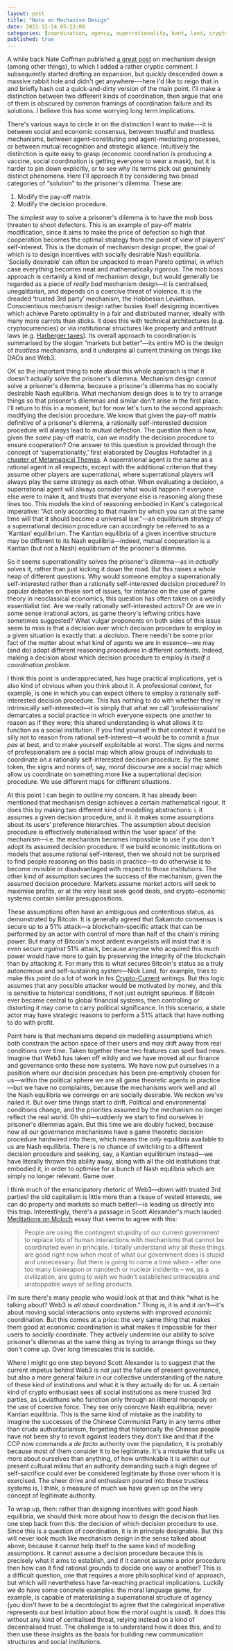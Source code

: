 ```yaml
---
layout: post
title: "Note on Mechanism Design"
date: 2021-12-14 05:23:00
categories: [coordination, agency, superrationality, kant, land, crypto]
published: true
---
```


A while back Nate Coffman published [a great post](https://ncoffman96.medium.com/designing-resonant-forms-of-social-organization-949a93bc1e97) on mechanism design (among other things), to which I added a rather cryptic comment. I subsequently started drafting an expansion, but quickly descended down a massive rabbit hole and didn't get anywhere---here I'd like to reign that in and briefly hash out a quick-and-dirty version of the main point. I'll make a distinction between two different kinds of coordination, then argue that one of them is obscured by common framings of coordination failure and its solutions. I believe this has some worrying long term implications.

<!--more-->

There's various ways to circle in on the distinction I want to make---it is between social and economic consensus, between trustful and trustless mechanisms, between agent-constituting and agent-mediating processes, or between mutual recognition and strategic alliance. Intuitively the distinction is quite easy to grasp (economic coordination is producing a vaccine, social coordination is getting everyone to wear a mask), but it is harder to pin down explicitly, or to see why its terms pick out genuinely distinct phenomena. Here I'll approach it by considering two broad categories of “solution” to the prisoner's dilemma. These are:

1. Modify the pay-off matrix.
2. Modify the decision procedure.

The simplest way to solve a prisoner's dilemma is to have the mob boss threaten to shoot defectors. This is an example of pay-off matrix modification, since it aims to make the price of defection so high that cooperation becomes the optimal strategy from the point of view of players' self-interest. This is the domain of mechanism design proper, the goal of which is to design incentives with socially desirable Nash equilibria. ‘Socially desirable’ can often be unpacked to mean Pareto optimal, in which case everything becomes neat and mathematically rigorous. The mob boss approach is certainly a kind of mechanism design, but would generally be regarded as a piece of _really bad_ mechanism design—it is centralised, unegalitarian, and depends on a coercive threat of violence. It is the dreaded ‘trusted 3rd party’ mechanism, the Hobbesian Leviathan. Conscientious mechanism design rather busies itself designing incentives which achieve Pareto optimality in a fair and distributed manner, ideally with many more carrots than sticks. It does this with technical architectures (e.g. cryptocurrencies) or via institutional structures like property and antitrust laws (e.g. [Harberger taxes](https://vitalik.ca/general/2018/04/20/radical_markets.html)). Its overall approach to coordination is summarised by the slogan “markets but better”—its entire MO is the design of _trustless_ mechanisms, and it underpins all current thinking on things like DAOs and Web3.

OK so the important thing to note about this whole approach is that it doesn't actually solve the prisoner's dilemma. Mechanism design _cannot_ solve a prisoner's dilemma, because a prisoner's dilemma has no socially desirable Nash equilibria. What mechanism design does is to try to arrange things so that prisoner's dilemmas and similar don't arise in the first place. I'll return to this in a moment, but for now let's turn to the second approach: modifying the decision procedure. We know that given the pay-off matrix definitive of a prisoner's dilemma, a rationally self-interested decision procedure will always lead to mutual defection. The question then is how, given the _same_ pay-off matrix, can we modify the decision procedure to ensure cooperation? One answer to this question is provided through the concept of ‘superrationality,’ first elaborated by Douglas Hofstadter in [a chapter of Metamagical Themas](https://www.gwern.net/docs/existential-risk/1985-hofstadter#dilemmas-for-superrational-thinkers-leading-up-to-a-luring-lottery). A superrational agent is the same as a rational agent in all respects, except with the additional criterion that they assume other players are superrational, where superrational players will always play the same strategy as each other. When evaluating a decision, a superrational agent will always consider what would happen if everyone else were to make it, and trusts that everyone else is reasoning along these lines too. This models the kind of reasoning embodied in Kant's categorical imperative: “Act only according to that maxim by which you can at the same time will that it should become a universal law.”—an equilibrium strategy of a superrational decision procedure can accordingly be referred to as a ‘Kantian’ equilibrium. The Kantian equilibria of a given incentive structure may be different to its Nash equilibria—indeed, mutual cooperation is a Kantian (but not a Nash) equilibrium of the prisoner's dilemma.

So it seems superrationality solves the prisoner's dilemma—as in _actually_ solves it, rather than just kicking it down the road. But this raises a whole heap of different questions. Why would someone employ a superrationally self-interested rather than a rationally self-interested decision procedure? In popular debates on these sort of issues, for instance on the use of game theory in neoclassical economics, this question has often taken on a weirdly essentialist tint. Are we really rationally self-interested actors? Or are we in some sense irrational actors, as game theory's leftwing critics have sometimes suggested? What vulgar proponents on both sides of this issue seem to miss is that a decision over which decision procedure to employ in a given situation is exactly that: a _decision_. There needn't be some prior fact of the matter about what kind of agents we are in essence—we may (and do) adopt different reasoning procedures in different contexts. Indeed, making a decision about which decision procedure to employ _is itself a coordination problem_.

I think this point is underappreciated, has huge practical implications, yet is also kind of obvious when you think about it. A professional context, for example, is one in which you can expect others to employ a rationally self-interested decision procedure. This has nothing to do with whether they're intrinsically self-interested—it is simply that what we call ‘professionalism’ demarcates a social practice in which everyone expects one another to reason as if they were; this shared understanding is what allows it to function as a social institution. If you find yourself in that context it would be silly not to reason from rational self-interest—it would be to commit a _faux pas_ at best, and to make yourself exploitable at worst. The signs and norms of professionalism are a social map which allow groups of individuals to coordinate on a rationally self-interested decision procedure. By the same token, the signs and norms of, say, _moral_ discourse are a social map which allow us coordinate on something more like a superrational decision procedure. We use different maps for different situations.

At this point I can begin to outline my concern. It has already been mentioned that mechanism design achieves a certain mathematical rigour. It does this by making two different kind of modelling abstractions: i. it assumes a given decision procedure, and ii. it makes some assumptions about its users’ preference hierarchies. The assumption about decision procedure is effectively materialised within the ‘user space’ of the mechanism—i.e. the mechanism becomes impossible to use if you don't adopt its assumed decision procedure. If we build economic institutions on models that assume rational self-interest, then we should not be surprised to find people reasoning on this basis in practice—to do otherwise is to become invisible or disadvantaged with respect to those institutions. The other kind of assumption secures the success of the mechanism, given the assumed decision procedure. Markets assume market actors will seek to maximise profits, or at the very least seek good deals, and crypto-economic systems contain similar presuppositions.

These assumptions often have an ambiguous and contentious status, as demonstrated by Bitcoin. It is generally agreed that Sakamoto consensus is secure up to a 51% attack—a blockchain-specific attack that can be performed by an actor with control of more than half of the chain's mining power. But many of Bitcoin's most ardent evangelists will insist that it is even secure _against_ 51% attack, because anyone who acquired this much power would have more to gain by preserving the integrity of the blockchain than by attacking it. For many this is what secures Bitcoin's status as a truly autonomous and self-sustaining system—Nick Land, for example, tries to make this point do a lot of work in his [Crypto-Current](https://etscrivner.github.io/cryptocurrent/) writings. But this logic assumes that any possible attacker would be motivated by money, and this is sensitive to historical conditions, if not just outright spurious. If Bitcoin ever became central to global financial systems, then controlling or distorting it may come to carry political significance. In this scenario, a state actor may have strategic reasons to perform a 51% attack that have nothing to do with profit.

Point here is that mechanisms depend on modelling assumptions which both constrain the action space of their users and may drift away from real conditions over time. Taken together these two features can spell bad news. Imagine that Web3 has taken off wildly and we have moved all our finance and governance onto these new systems. We have now put ourselves in a position where our decision procedure has been pre-emptively chosen for us—within the political sphere we are all game theoretic agents in practice—but we have no complaints, because the mechanisms work well and all the Nash equilibria we converge on are socially desirable. We reckon we've nailed it. But over time things start to drift. Political and environmental conditions change, and the priorities assumed by the mechanism no longer reflect the real world. Oh shit—suddenly we start to find ourselves in prisoner's dilemmas again. But this time we are doubly fucked, because now all our governance mechanisms have a game theoretic decision procedure hardwired into them, which means the _only_ equilibria available to us are Nash equilibria. There is no chance of switching to a different decision procedure and seeking, say, a Kantian equilibrium instead—we have literally thrown this ability away, along with all the old institutions that embodied it, in order to optimise for a bunch of Nash equlibria which are simply no longer relevant. Game over.

I think much of the emancipatory rhetoric of Web3—down with trusted 3rd parties! the old capitalism is little more than a tissue of vested interests, we can do property and markets so much better!—is leading us directly into this trap.  Interestingly, there's a passage in Scott Alexander's much lauded [Meditations on Moloch](https://slatestarcodex.com/2014/07/30/meditations-on-moloch/) essay that seems to agree with this:

> People are using the contingent stupidity of our current government to replace lots of human interactions with mechanisms that cannot be coordinated even in principle. I totally understand why all these things are good right now when most of what our government does is stupid and unnecessary. But there is going to come a time when – after one too many bioweapon or nanotech or nuclear incidents – we, as a civilization, are going to wish we hadn’t established untraceable and unstoppable ways of selling products.

I'm sure there's many people who would look at that and think “what is he talking about? Web3 is _all about_ coordination.” Thing is, it is and it isn't—it's about moving social interactions onto systems with improved _economic_ coordination. But this comes at a price: the very same thing that makes them good at economic coordination is what makes it impossible for their users to _socially_ coordinate. They actively undermine our ability to solve prisoner's dilemmas at the same thing as trying to arrange things so they don't come up. Over long timescales this is suicide.

Where I might go one step beyond Scott Alexander is to suggest that the current impetus behind Web3 is not just the failure of present governance, but also a more general failure in our collective understanding of the nature of these kind of institutions and what it is they actually do for us. A certain kind of crypto enthusiast sees all social institutions as mere trusted 3rd parties, as Leviathans who function only through an illiberal monopoly on the use of coercive force. They see only coercive Nash equilibria, never Kantian equilibria. This is the same kind of mistake as the inability to imagine the successes of the Chinese Communist Party in any terms other than crude authoritarianism, forgetting that historically the Chinese people have not been shy to revolt against leaders they don't like and that if the CCP now commands a _de facto_ authority over the population, it is probably because most of them consider it to be legitimate. It's a mistake that tells us more about ourselves than anything, of how unthinkable it is within our present cultural milieu that an authority demanding such a high degree of self-sacrifice could ever be considered legitimate by those over whom it is exercised. The sheer drive and enthusiasm poured into these trustless systems is, I think, a measure of much we have given up on the very concept of legitimate authority.

To wrap up, then: rather than designing incentives with good Nash equilibria, we should think more about how to design the decision that lies one step back from this: the decision of which decision procedure to use. Since this is a question of coordination, it is in principle designable. But this will never look much like mechanism design in the sense talked about above, because it cannot help itself to the same kind of modelling assumptions. It cannot assume a decision procedure because this is precisely what it aims to establish, and if it cannot assume a prior procedure then how can it find rational grounds to decide one way or another? This is a difficult question, one that requires a more philosophical kind of approach, but which will nevertheless have far-reaching practical implications. Luckily we do have some concrete examples: the moral language game, for example, is capable of materialising a superrational structure of agency (you don't have to be a deontologist to agree that the categorical imperative represents our best intuition about how the moral ought is _used_). It does this without any kind of centralised threat, relying instead on a kind of decentralised trust. The challenge is to understand how it does this, and to then use these insights as the basis for building new communication structures and social institutions.
